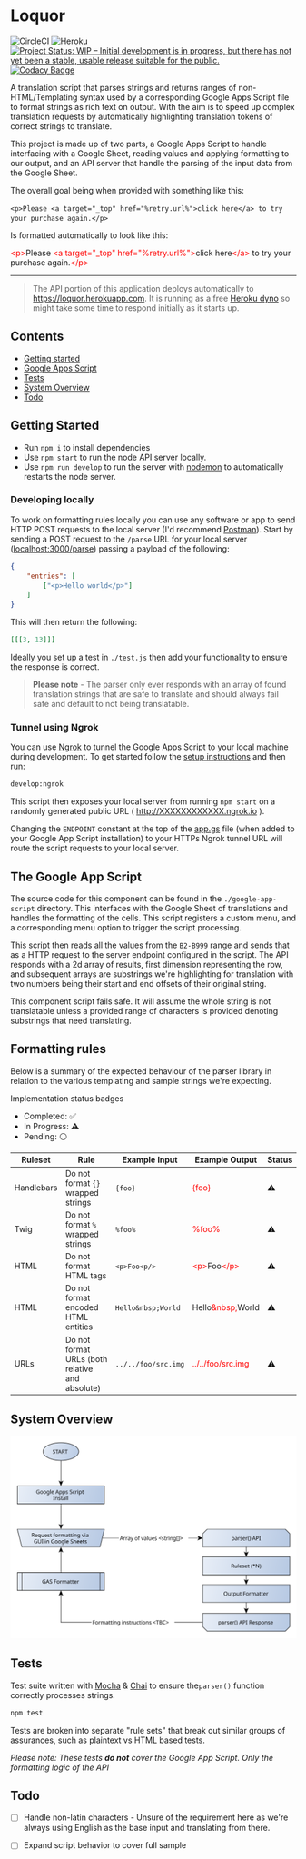# Loquor

![CircleCI](https://circleci.com/gh/jamesrwilliams/loquor.svg?style=shield&circle-token=d2bdf5a59f5587ed2d43d1125229108b145d174f) ![Heroku](https://pyheroku-badge.herokuapp.com/?app=loquor) [![Project Status: WIP – Initial development is in progress, but there has not yet been a stable, usable release suitable for the public.](https://www.repostatus.org/badges/latest/wip.svg)](https://www.repostatus.org/#wip) [![Codacy Badge](https://app.codacy.com/project/badge/Grade/829b3f806af34117b6de3025226d9274)](https://www.codacy.com/gh/jamesrwilliams/loquor/dashboard?utm_source=github.com&amp;utm_medium=referral&amp;utm_content=jamesrwilliams/loquor&amp;utm_campaign=Badge_Grade)

A translation script that parses strings and returns ranges of non-HTML/Templating syntax used by a corresponding Google Apps Script file to format strings as rich text on output.  With the aim is to speed up complex translation requests by automatically highlighting translation tokens of correct strings to translate. 

This project is made up of two parts, a Google Apps Script to handle interfacing with a Google Sheet, reading values and applying formatting to our output, and an API server that handle the parsing of the input data from the Google Sheet.

The overall goal being when provided with something like this:

`<p>Please <a target="_top" href="%retry.url%">click here</a> to try your purchase again.</p>`

Is formatted automatically to look like this:

<p><span style="color: #f00">&lt;p&gt;</span>Please <span style="color: #f00">&lt;a target="_top" href="%retry.url%"&gt;</span>click here<span style="color: #f00">&lt;/a&gt;</span> to try your purchase again.<span style="color: #f00">&lt;/p&gt;</span></p>

---

> The API portion of this application deploys automatically to https://loquor.herokuapp.com. It is running as a free [Heroku dyno](https://www.heroku.com/dynos) so might take some time to respond initially as it starts up.
 
## Contents

  - [Getting started](#getting-started)
  - [Google Apps Script](#the-google-app-script)
  - [Tests](#tests)
  - [System Overview](#system-overview)
  - [Todo](#todo)

## Getting Started

- Run `npm i` to install dependencies
- Use `npm start` to run the node API server locally.
- Use `npm run develop` to run the server with [nodemon](https://nodemon.io/) to automatically restarts the node server.

### Developing locally

To work on formatting rules locally you can use any software or app to send HTTP POST requests to the local server (I'd recommend [Postman](https://www.postman.com/)). Start by sending a POST request to the `/parse` URL for your local server ([localhost:3000/parse](http://localhost:3000/parse)) passing a payload of the following:

```json
{
    "entries": [
        ["<p>Hello world</p>"]
    ]
} 
```

This will then return the following:

```json
[[[3, 13]]]
```

Ideally you set up a test in `./test.js` then add your functionality to ensure the response is correct.

> **Please note** - The parser only ever responds with an array of found translation strings that are safe to translate and should always fail safe and default to not being translatable.

### Tunnel using Ngrok

You can use [Ngrok](https://ngrok.com/) to tunnel the Google Apps Script to your local machine during development. To get started follow the [setup instructions](https://dashboard.ngrok.com/get-started/setup) and then run:

```bash
develop:ngrok
```

This script then exposes your local server from running `npm start` on a randomly generated public URL ( http://XXXXXXXXXXXX.ngrok.io ). 

 Changing the `ENDPOINT` constant at the top of the [app.gs](./google-app-script/app.gs) file (when added to your Google App Script installation) to your HTTPs Ngrok tunnel URL will route the script requests to your local server.

## The Google App Script

The source code for this component can be found in the `./google-app-script` directory. This interfaces with the Google Sheet of translations and handles the formatting of the cells. This script registers a custom menu, and a corresponding menu option to trigger the script processing.

This script then reads all the values from the `B2-B999` range and sends that as a HTTP request to the server endpoint configured in the script. The API responds with a 2d array of results, first dimension representing the row, and subsequent arrays are substrings we're highlighting for translation with two numbers being their start and end offsets of their original string.

This component script fails safe. It will assume the whole string is not translatable unless a provided range of characters is provided denoting substrings that need translating.

## Formatting rules

Below is a summary of the expected behaviour of the parser library in relation to the various templating and sample strings we're expecting.

Implementation status badges
  - Completed: ✅
  - In Progress:  ⚠️ 
  - Pending: ⚪

| Ruleset | Rule | Example Input | Example Output | Status |
| --- | --- | ----- | --- | --- |
| Handlebars | Do not format `{}` wrapped strings | `{foo}` | <span style="color: red;">{foo}</span> | ⚠️ |
| Twig | Do not format `%` wrapped strings | `%foo%` | <span style="color: red;">%foo%</span> |  ⚠️ |
| HTML | Do not format HTML tags | `<p>Foo<p/>` | <span style="color: red;">&lt;p&gt;</span>Foo<span style="color: red;">&lt;/p&gt;</span> | ⚠️ |
| HTML | Do not format encoded HTML entities | `Hello&nbsp;World` | Hello<span style="color: red;">&amp;nbsp;</span>World | ⚠️ |
| URLs | Do not format URLs (both relative and absolute) | `../../foo/src.img` | <span style="color: red;">../../foo/src.img</span> | ⚠️ |

## System Overview

![Diagram](./docs/graphics/pts-api-formatter.svg)

## Tests

Test suite written with [Mocha](https://mochajs.org/) & [Chai](https://www.chaijs.com/) to ensure the`parser()` function correctly processes strings. 

```bash
npm test
```

Tests are broken into separate "rule sets" that break out similar groups of assurances, such as plaintext vs HTML based tests. 

_Please note: These tests **do not** cover the Google App Script. Only the formatting logic of the API_

## Todo
  - [ ] Handle non-latin characters - Unsure of the requirement here as we're always using English as the base input and translating from there.
  - [ ] Expand script behavior to cover full sample

